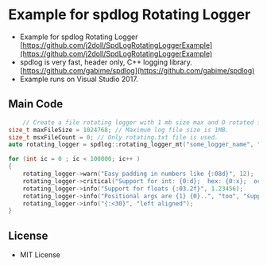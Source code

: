 # Example for spdlog Rotating Logger

- Example for spdlog Rotating Logger [https://github.com/j2doll/SpdLogRotatingLoggerExample](https://github.com/j2doll/SpdLogRotatingLoggerExample)
- spdlog is very fast, header only, C++ logging library. [https://github.com/gabime/spdlog](https://github.com/gabime/spdlog)
- Example runs on Visual Studio 2017.

## Main Code
 
```cpp
	// Create a file rotating logger with 1 mb size max and O rotated files
size_t maxFileSize = 1024768; // Maximum log file size is 1MB.
size_t msxFileCount = 0; // Only rotating.txt file is used.
auto rotating_logger = spdlog::rotating_logger_mt("some_logger_name", "rotating.txt", maxFileSize, msxFileCount);

for (int ic = 0 ; ic < 100000; ic++ ) 
{
	rotating_logger->warn("Easy padding in numbers like {:08d}", 12);
	rotating_logger->critical("Support for int: {0:d};  hex: {0:x};  oct: {0:o}; bin: {0:b}", 42);
	rotating_logger->info("Support for floats {:03.2f}", 1.23456);
	rotating_logger->info("Positional args are {1} {0}..", "too", "supported");
	rotating_logger->info("{:<30}", "left aligned");
}
```

## License
- MIT License

